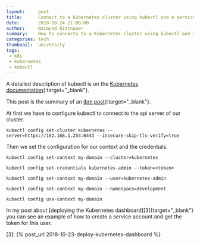 ```yaml
---
layout:     post
title:      Connect to a Kubernetes cluster using kubectl and a service account token
date:       2018-10-24 21:00:00
author:     Raimund Rittnauer
summary:    How to connecto to a Kubernetes cluster using kubectl and a service account token
categories: tech
thumbnail:  university
tags:
 - k8s
 - kubernetes
 - kubectl
---
```


A detailed description of kubectl is on the [Kubernetes documentation][1]{:target="_blank"}.

This post is the summary of an [ibm post][2]{:target="_blank"}.

At first we have to configure kubectl to connect to the api server of our cluster.

````
kubectl config set-cluster kubernetes --server=https://192.168.1.254:6443 --insecure-skip-tls-verify=true
````

Then we set the configuration for our context and the credentials.

````
kubectl config set-context my-domain --cluster=kubernetes

kubectl config set-credentials kubernetes-admin --token=<token>

kubectl config set-context my-domain --user=kubernetes-admin

kubectl config set-context my-domain --namespace=development

kubectl config use-context my-domain
````

In my post about [deploying the Kubernetes dashboard][3]{target="_blank"} you can see an example of how to create a service account and get the token for this user.

[1]: https://kubernetes.io/docs/reference/kubectl/overview/
[2]: https://www.ibm.com/developerworks/community/blogs/fe25b4ef-ea6a-4d86-a629-6f87ccf4649e/entry/Configuring_the_Kubernetes_CLI_by_using_service_account_tokens1?lang=en
[3]: {% post_url 2018-10-23-deploy-kubernetes-dashboard %}